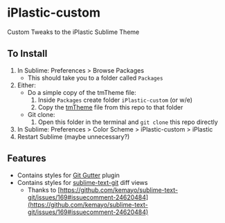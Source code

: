 # iPlastic-custom
Custom Tweaks to the iPlastic Sublime Theme

## To Install

1. In Sublime: Preferences > Browse Packages
	* This should take you to a folder called `Packages`
2. Either:
	* Do a simple copy of the tmTheme file:
		1. Inside `Packages` create folder `iPlastic-custom` (or w/e)
		2. Copy the [tmTheme](https://raw.githubusercontent.com/bkputnam/iPlastic-custom/master/iPlastic.tmTheme)
		file from this repo to that folder
	* Git clone:
		1. Open this folder in the terminal and `git clone` this repo directly
4. In Sublime: Preferences > Color Scheme > iPlastic-custom > iPlastic
5. Restart Sublime (maybe unnecessary?)

## Features

* Contains styles for [Git Gutter](https://github.com/jisaacks/GitGutter) plugin
* Contains styles for [sublime-text-git](https://github.com/kemayo/sublime-text-git) diff views
	* Thanks to [https://github.com/kemayo/sublime-text-git/issues/169#issuecomment-24620484](https://github.com/kemayo/sublime-text-git/issues/169#issuecomment-24620484)
